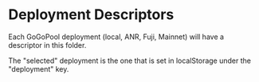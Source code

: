 # Deployment Descriptors

Each GoGoPool deployment (local, ANR, Fuji, Mainnet) will have a descriptor in this folder.

The "selected" deployment is the one that is set in localStorage under the "deployment" key.

